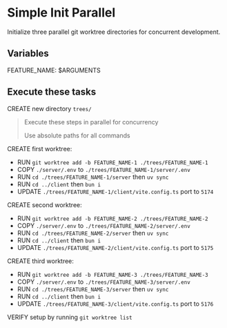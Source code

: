 # Simple Init Parallel

Initialize three parallel git worktree directories for concurrent development.

## Variables
FEATURE_NAME: $ARGUMENTS

## Execute these tasks

CREATE new directory `trees/`

> Execute these steps in parallel for concurrency
>
> Use absolute paths for all commands

CREATE first worktree:
- RUN `git worktree add -b FEATURE_NAME-1 ./trees/FEATURE_NAME-1`
- COPY `./server/.env` to `./trees/FEATURE_NAME-1/server/.env`
- RUN `cd ./trees/FEATURE_NAME-1/server` then `uv sync`
- RUN `cd ../client` then `bun i`
- UPDATE `./trees/FEATURE_NAME-1/client/vite.config.ts` port to `5174`

CREATE second worktree:
- RUN `git worktree add -b FEATURE_NAME-2 ./trees/FEATURE_NAME-2`
- COPY `./server/.env` to `./trees/FEATURE_NAME-2/server/.env`
- RUN `cd ./trees/FEATURE_NAME-2/server` then `uv sync`
- RUN `cd ../client` then `bun i`
- UPDATE `./trees/FEATURE_NAME-2/client/vite.config.ts` port to `5175`

CREATE third worktree:
- RUN `git worktree add -b FEATURE_NAME-3 ./trees/FEATURE_NAME-3`
- COPY `./server/.env` to `./trees/FEATURE_NAME-3/server/.env`
- RUN `cd ./trees/FEATURE_NAME-3/server` then `uv sync`
- RUN `cd ../client` then `bun i`
- UPDATE `./trees/FEATURE_NAME-3/client/vite.config.ts` port to `5176`

VERIFY setup by running `git worktree list`